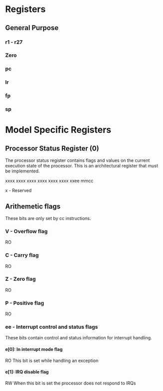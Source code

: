 # Registers

## General Purpose

### r1 - r27

### Zero

### pc

### lr

### fp

### sp

# Model Specific Registers

## Processor Status Register (0)
The processor status register contains flags and values on the
current execution state of the processor. This is an architectural
register that must be implemented.

xxxx xxxx xxxx xxxx xxxx xxxx xxee mmcc

x - Reserved

## Arithemetic flags
These bits are only set by cc instructions.

### V - Overflow flag
RO

### C - Carry flag
RO

### Z - Zero flag
RO

### P - Positive flag
RO

### ee - Interrupt control and status flags
These bits contain control and status information for
interrupt handling.

#### e[0]: In interrupt mode flag
RO
This bit is set while handling an exception

#### e[1]: IRQ disable flag
RW
When this bit is set the processor does not respond to IRQs